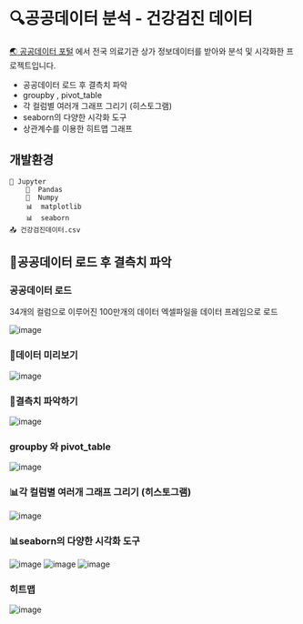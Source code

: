 # :mag:공공데이터 분석 - 건강검진 데이터
[:earth_asia: 공공데이터 포털](https://www.data.go.kr/index.do) 에서 전국 의료기관 상가 정보데이터를 받아와 분석 및 시각화한 프로젝트입니다.
* 공공데이터 로드 후 결측치 파악
* groupby , pivot_table
* 각 컬럼별 여러개 그래프 그리기 (히스토그램)
* seaborn의 다양한 시각화 도구
* 상관계수를 이용한 히트맵 그래프

## 개발환경

```
🔶 Jupyter
    🐼  Pandas
    🧮  Numpy
    📊  matplotlib
    📊  seaborn
📤 건강검진데이터.csv
```

## :page_facing_up:공공데이터 로드 후 결측치 파악
### 공공데이터 로드
34개의 컬럼으로 이루어진 100만개의 데이터 엑셀파일을 데이터 프레임으로 로드

![image](https://user-images.githubusercontent.com/74235867/117749817-5e584080-b24d-11eb-9acc-05fa7f30f51b.png)

### :page_with_curl:데이터 미리보기
![image](https://user-images.githubusercontent.com/74235867/117747790-c9077d00-b249-11eb-8fb1-2dd9e24ca90f.png)

### :no_entry_sign:결측치 파악하기
![image](https://user-images.githubusercontent.com/74235867/117747800-d02e8b00-b249-11eb-826c-2569cf632249.png)

### groupby 와 pivot_table
![image](https://user-images.githubusercontent.com/74235867/117747832-df153d80-b249-11eb-90c2-22d0f2920fb2.png)

### :bar_chart:각 컬럼별 여러개 그래프 그리기 (히스토그램)
![image](https://user-images.githubusercontent.com/74235867/117747857-e89ea580-b249-11eb-8e65-55ba75fca2f0.png)

### :bar_chart:seaborn의 다양한 시각화 도구
![image](https://user-images.githubusercontent.com/74235867/117747880-f522fe00-b249-11eb-8ebb-0d6f2adeefc1.png)
![image](https://user-images.githubusercontent.com/74235867/117747883-f6ecc180-b249-11eb-9b1f-d30af53e3116.png)
![image](https://user-images.githubusercontent.com/74235867/117747890-f9e7b200-b249-11eb-8e40-a7637000d12e.png)

### 히트맵
![image](https://user-images.githubusercontent.com/74235867/117747922-0409b080-b24a-11eb-971b-2da36b062f38.png)



